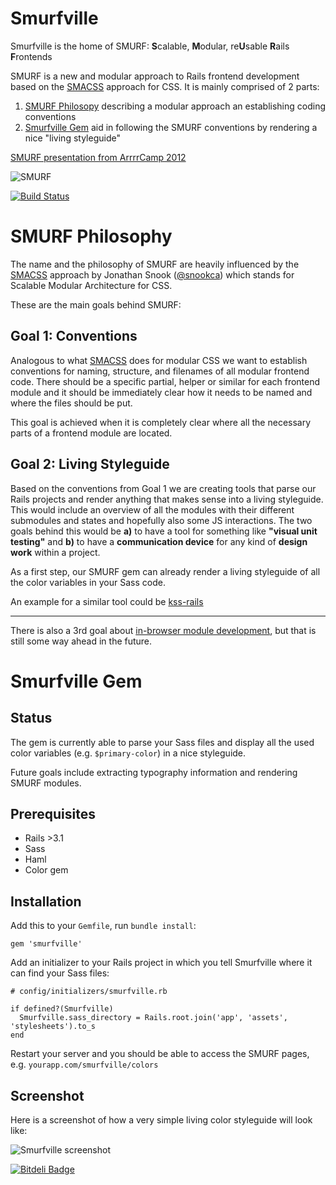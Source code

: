 Smurfville
=========

Smurfville is the home of SMURF:  **S**calable, **M**odular, re**U**sable **R**ails **F**rontends

SMURF is a new and modular approach to Rails frontend development based on the [SMACSS](http://smacss.com) approach for CSS.  It is mainly comprised of 2 parts:

1. [SMURF Philosopy](#smurf-philosophy) describing a modular approach an establishing coding conventions
2. [Smurfville Gem](#smurfville-gem) aid in following the SMURF conventions by rendering a nice "living styleguide"

[SMURF presentation from ArrrrCamp 2012](http://smurf-presentation.herokuapp.com/)

![SMURF](https://github.com/railslove/smurfville/raw/master/app/assets/images/smurfville/smurf.png)

[![Build Status](https://secure.travis-ci.org/railslove/smurfville.png?branch=master)](http://travis-ci.org/railslove/smurfville)



# SMURF Philosophy

The name and the philosophy of SMURF are heavily influenced by the [SMACSS](http://smacss.com) approach by Jonathan Snook ([@snookca](https://twitter.com/snookca)) which stands for Scalable Modular Architecture for CSS.

These are the main goals behind SMURF:

## Goal 1:  Conventions

Analogous to what [SMACSS](http://smacss.com) does for modular CSS we want to establish conventions for naming, structure, and filenames of all modular frontend code.  There should be a specific partial, helper or similar for each frontend module and it should be immediately clear how it needs to be named and where the files should be put.

This goal is achieved when it is completely clear where all the necessary parts of a frontend module are located.


## Goal 2:  Living Styleguide

Based on the conventions from Goal 1 we are creating tools that parse our Rails projects and render anything that makes sense into a living styleguide. This would include an overview of all the modules with their different submodules and states and hopefully also some JS interactions. The two goals behind this would be **a)** to have a tool for something like **"visual unit testing"** and **b)** to have a **communication device** for any kind of **design work** within a project.

As a first step, our SMURF gem can already render a living styleguide of all the color variables in your Sass code.

An example for a similar tool could be [kss-rails](https://github.com/dewski/kss-rails)

----

There is also a 3rd goal about [in-browser module development](https://github.com/railslove/smurfville/wiki/Goal-3:-in-browser-module-development), but that is still some way ahead in the future.


# Smurfville Gem

## Status

The gem is currently able to parse your Sass files and display all the used color variables (e.g. `$primary-color`) in a nice styleguide.

Future goals include extracting typography information and rendering SMURF modules.

## Prerequisites

* Rails >3.1
* Sass
* Haml
* Color gem

## Installation

Add this to your `Gemfile`, run `bundle install`:

    gem 'smurfville'
    
Add an initializer to your Rails project in which you tell Smurfville where it can find your Sass files:

    # config/initializers/smurfville.rb

    if defined?(Smurfville)
      Smurfville.sass_directory = Rails.root.join('app', 'assets', 'stylesheets').to_s
    end

Restart your server and you should be able to access the SMURF pages, e.g. `yourapp.com/smurfville/colors`

## Screenshot

Here is a screenshot of how a very simple living color styleguide will look like:

![Smurfville screenshot](https://raw.github.com/wiki/railslove/smurfville/images/smurfville_styleguide_screenshot.png)


[![Bitdeli Badge](https://d2weczhvl823v0.cloudfront.net/railslove/smurfville/trend.png)](https://bitdeli.com/free "Bitdeli Badge")


